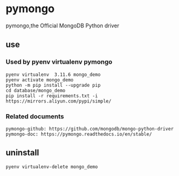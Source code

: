 # pymongo

pymongo,the Official MongoDB Python driver

## use

### Used by pyenv virtualenv pymongo

    pyenv virtualenv  3.11.6 mongo_demo
    pyenv activate mongo_demo
    python -m pip install --upgrade pip
    cd database/mongo_demo
    pip install -r requirements.txt -i https://mirrors.aliyun.com/pypi/simple/

### Related documents

    pymongo-github: https://github.com/mongodb/mongo-python-driver
    pymongo-doc: https://pymongo.readthedocs.io/en/stable/

## uninstall

    pyenv virtualenv-delete mongo_demo
